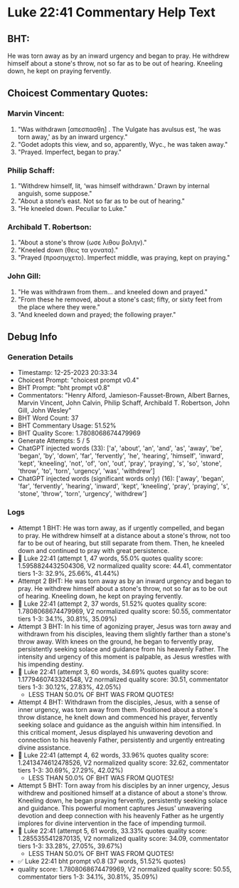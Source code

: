 # Luke 22:41 Commentary Help Text

## BHT:
He was torn away as by an inward urgency and began to pray. He withdrew himself about a stone's throw, not so far as to be out of hearing. Kneeling down, he kept on praying fervently.

## Choicest Commentary Quotes:
### Marvin Vincent:
1. "Was withdrawn [απεσπασθη] . The Vulgate has avulsus est, 'he was torn away,' as by an inward urgency."
2. "Godet adopts this view, and so, apparently, Wyc., he was taken away."
3. "Prayed. Imperfect, began to pray."

### Philip Schaff:
1. "Withdrew himself, lit, ‘was himself withdrawn.’ Drawn by internal anguish, some suppose."
2. "About a stone’s east. Not so far as to be out of hearing."
3. "He kneeled down. Peculiar to Luke."

### Archibald T. Robertson:
1. "About a stone's throw (ωσε λιθου βολην)."
2. "Kneeled down (θεις τα γονατα)."
3. "Prayed (προσηυχετο). Imperfect middle, was praying, kept on praying."

### John Gill:
1. "He was withdrawn from them... and kneeled down and prayed." 
2. "From these he removed, about a stone's cast; fifty, or sixty feet from the place where they were."
3. "And kneeled down and prayed; the following prayer."


## Debug Info
### Generation Details
- Timestamp: 12-25-2023 20:33:34
- Choicest Prompt: "choicest prompt v0.4"
- BHT Prompt: "bht prompt v0.8"
- Commentators: "Henry Alford, Jamieson-Fausset-Brown, Albert Barnes, Marvin Vincent, John Calvin, Philip Schaff, Archibald T. Robertson, John Gill, John Wesley"
- BHT Word Count: 37
- BHT Commentary Usage: 51.52%
- BHT Quality Score: 1.7808068674479969
- Generate Attempts: 5 / 5
- ChatGPT injected words (33):
	['a', 'about', 'an', 'and', 'as', 'away', 'be', 'began', 'by', 'down', 'far', 'fervently', 'he', 'hearing', 'himself', 'inward', 'kept', 'kneeling', 'not', 'of', 'on', 'out', 'pray', 'praying', 's', 'so', 'stone', 'throw', 'to', 'torn', 'urgency', 'was', 'withdrew']
- ChatGPT injected words (significant words only) (16):
	['away', 'began', 'far', 'fervently', 'hearing', 'inward', 'kept', 'kneeling', 'pray', 'praying', 's', 'stone', 'throw', 'torn', 'urgency', 'withdrew']

### Logs
- Attempt 1 BHT: He was torn away, as if urgently compelled, and began to pray. He withdrew himself at a distance about a stone's throw, not too far to be out of hearing, but still separate from them. Then, he kneeled down and continued to pray with great persistence.
- 🔄 Luke 22:41 (attempt 1, 47 words, 55.0% quotes quality score: 1.5958824432504306, V2 normalized quality score: 44.41, commentator tiers 1-3: 32.9%, 25.66%, 41.44%)
- Attempt 2 BHT: He was torn away as by an inward urgency and began to pray. He withdrew himself about a stone's throw, not so far as to be out of hearing. Kneeling down, he kept on praying fervently.
- 🔄 Luke 22:41 (attempt 2, 37 words, 51.52% quotes quality score: 1.7808068674479969, V2 normalized quality score: 50.55, commentator tiers 1-3: 34.1%, 30.81%, 35.09%)
- Attempt 3 BHT: In his time of agonizing prayer, Jesus was torn away and withdrawn from his disciples, leaving them slightly farther than a stone's throw away. With knees on the ground, he began to fervently pray, persistently seeking solace and guidance from his heavenly Father. The intensity and urgency of this moment is palpable, as Jesus wrestles with his impending destiny.
- 🔄 Luke 22:41 (attempt 3, 60 words, 34.69% quotes quality score: 1.1779460743324548, V2 normalized quality score: 30.51, commentator tiers 1-3: 30.12%, 27.83%, 42.05%) 
	- LESS THAN 50.0% OF BHT WAS FROM QUOTES!
- Attempt 4 BHT: Withdrawn from the disciples, Jesus, with a sense of inner urgency, was torn away from them. Positioned about a stone's throw distance, he knelt down and commenced his prayer, fervently seeking solace and guidance as the anguish within him intensified. In this critical moment, Jesus displayed his unwavering devotion and connection to his heavenly Father, persistently and urgently entreating divine assistance.
- 🔄 Luke 22:41 (attempt 4, 62 words, 33.96% quotes quality score: 1.2413474612478526, V2 normalized quality score: 32.62, commentator tiers 1-3: 30.69%, 27.29%, 42.02%) 
	- LESS THAN 50.0% OF BHT WAS FROM QUOTES!
- Attempt 5 BHT: Torn away from his disciples by an inner urgency, Jesus withdrew and positioned himself at a distance of about a stone's throw. Kneeling down, he began praying fervently, persistently seeking solace and guidance. This powerful moment captures Jesus' unwavering devotion and deep connection with his heavenly Father as he urgently implores for divine intervention in the face of impending turmoil.
- 🔄 Luke 22:41 (attempt 5, 61 words, 33.33% quotes quality score: 1.2855355412870135, V2 normalized quality score: 34.09, commentator tiers 1-3: 33.28%, 27.05%, 39.67%) 
	- LESS THAN 50.0% OF BHT WAS FROM QUOTES!
- ✅ Luke 22:41 bht prompt v0.8 (37 words, 51.52% quotes)
- quality score: 1.7808068674479969, V2 normalized quality score: 50.55, commentator tiers 1-3: 34.1%, 30.81%, 35.09%)